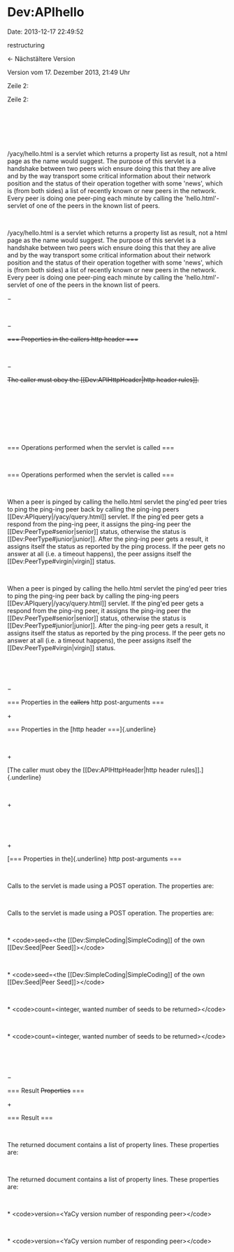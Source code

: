 Dev:APIhello
============

Date: 2013-12-17 22:49:52

restructuring

← Nächstältere Version

Version vom 17. Dezember 2013, 21:49 Uhr

Zeile 2:

Zeile 2:

 

 

 

<div>

/yacy/hello.html is a servlet which returns a property list as result,
not a html page as the name would suggest. The purpose of this servlet
is a handshake between two peers wich ensure doing this that they are
alive and by the way transport some critical information about their
network position and the status of their operation together with some
\'news\', which is (from both sides) a list of recently known or new
peers in the network. Every peer is doing one peer-ping each minute by
calling the \'hello.html\'-servlet of one of the peers in the known list
of peers.

</div>

 

<div>

/yacy/hello.html is a servlet which returns a property list as result,
not a html page as the name would suggest. The purpose of this servlet
is a handshake between two peers wich ensure doing this that they are
alive and by the way transport some critical information about their
network position and the status of their operation together with some
\'news\', which is (from both sides) a list of recently known or new
peers in the network. Every peer is doing one peer-ping each minute by
calling the \'hello.html\'-servlet of one of the peers in the known list
of peers.

</div>

−

<div>

</div>

 

−

<div>

~~=== Properties in the callers http header ===~~

</div>

 

−

<div>

~~The caller must obey the \[\[Dev:APIHttpHeader\|http header
rules\]\].~~

</div>

 

 

 

 

<div>

=== Operations performed when the servlet is called ===

</div>

 

<div>

=== Operations performed when the servlet is called ===

</div>

 

<div>

When a peer is pinged by calling the hello.html servlet the ping\'ed
peer tries to ping the ping-ing peer back by calling the ping-ing peers
\[\[Dev:APIquery\|/yacy/query.html\]\] servlet. If the ping\'ed peer
gets a respond from the ping-ing peer, it assigns the ping-ing peer the
\[\[Dev:PeerType\#senior\|senior\]\] status, otherwise the status is
\[\[Dev:PeerType\#junior\|junior\]\]. After the ping-ing peer gets a
result, it assigns itself the status as reported by the ping process. If
the peer gets no answer at all (i.e. a timeout happens), the peer
assigns itself the \[\[Dev:PeerType\#virgin\|virgin\]\] status.

</div>

 

<div>

When a peer is pinged by calling the hello.html servlet the ping\'ed
peer tries to ping the ping-ing peer back by calling the ping-ing peers
\[\[Dev:APIquery\|/yacy/query.html\]\] servlet. If the ping\'ed peer
gets a respond from the ping-ing peer, it assigns the ping-ing peer the
\[\[Dev:PeerType\#senior\|senior\]\] status, otherwise the status is
\[\[Dev:PeerType\#junior\|junior\]\]. After the ping-ing peer gets a
result, it assigns itself the status as reported by the ping process. If
the peer gets no answer at all (i.e. a timeout happens), the peer
assigns itself the \[\[Dev:PeerType\#virgin\|virgin\]\] status.

</div>

 

 

−

<div>

=== Properties in the ~~callers~~ http post-arguments ===

</div>

\+

<div>

=== Properties in the [http header ===]{.underline}

</div>

 

\+

<div>

[The caller must obey the \[\[Dev:APIHttpHeader\|http header
rules\]\].]{.underline}

</div>

 

\+

<div>

 

</div>

 

\+

<div>

[=== Properties in the]{.underline} http post-arguments ===

</div>

 

<div>

Calls to the servlet is made using a POST operation. The properties are:

</div>

 

<div>

Calls to the servlet is made using a POST operation. The properties are:

</div>

 

<div>

\* \<code\>seed=\<the \[\[Dev:SimpleCoding\|SimpleCoding\]\] of the own
\[\[Dev:Seed\|Peer Seed\]\]\>\</code\>

</div>

 

<div>

\* \<code\>seed=\<the \[\[Dev:SimpleCoding\|SimpleCoding\]\] of the own
\[\[Dev:Seed\|Peer Seed\]\]\>\</code\>

</div>

 

<div>

\* \<code\>count=\<integer, wanted number of seeds to be
returned\>\</code\>

</div>

 

<div>

\* \<code\>count=\<integer, wanted number of seeds to be
returned\>\</code\>

</div>

 

 

−

<div>

=== Result ~~Properties~~ ===

</div>

\+

<div>

=== Result ===

</div>

 

<div>

The returned document contains a list of property lines. These
properties are:

</div>

 

<div>

The returned document contains a list of property lines. These
properties are:

</div>

 

<div>

\* \<code\>version=\<YaCy version number of responding peer\>\</code\>

</div>

 

<div>

\* \<code\>version=\<YaCy version number of responding peer\>\</code\>

</div>
